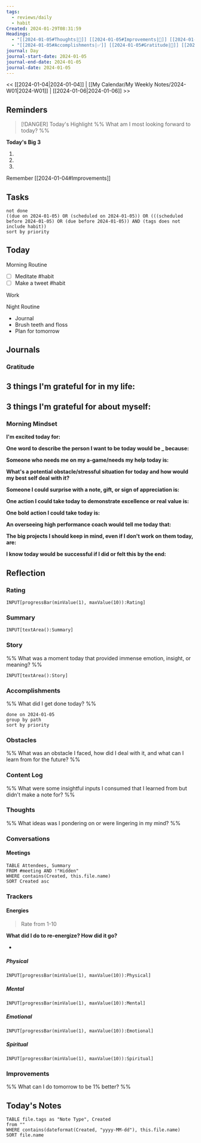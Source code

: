 ```yaml
---
tags:
  - reviews/daily
  - habit
Created: 2024-01-29T08:31:59
Headings:
  - "[[2024-01-05#Thoughts|💭]] [[2024-01-05#Improvements|💪]] [[2024-01-05#Obstacles|🚧]]"
  - "[[2024-01-05#Accomplishments|✅]] [[2024-01-05#Gratitude|🙏]] [[2024-01-05#Content Log|📚]]"
journal: Day
journal-start-date: 2024-01-05
journal-end-date: 2024-01-05
journal-date: 2024-01-05
---
```


<< [[2024-01-04|2024-01-04]] | [[My Calendar/My Weekly Notes/2024-W01|2024-W01]] | [[2024-01-06|2024-01-06]] >>

## Reminders

> [!DANGER] Today's Highlight
> %% What am I most looking forward to today? %%

**Today's Big 3**

1. 
2. 
3. 

Remember [[2024-01-04#Improvements]]

## Tasks

```tasks
not done
((due on 2024-01-05) OR (scheduled on 2024-01-05)) OR (((scheduled before 2024-01-05) OR (due before 2024-01-05)) AND (tags does not include habit))
sort by priority
```

## Today

Morning Routine

- [ ] Meditate #habit
- [ ] Make a tweet  #habit

Work

Night Routine

- Journal
- Brush teeth and floss
- Plan for tomorrow

## Journals

### Gratitude

**3 things I'm grateful for in my life:**
- 

**3 things I'm grateful for about myself:**
- 

### Morning Mindset

**I'm excited today for:**

**One word to describe the person I want to be today would be \_ because:**

**Someone who needs me on my a-game/needs my help today is:**

**What's a potential obstacle/stressful situation for today and how would my best self deal with it?**

**Someone I could surprise with a note, gift, or sign of appreciation is:**

**One action I could take today to demonstrate excellence or real value is:**

**One bold action I could take today is:**

**An overseeing high performance coach would tell me today that:**

**The big projects I should keep in mind, even if I don't work on them today, are:**

**I know today would be successful if I did or felt this by the end:**

## Reflection

### Rating

```meta-bind
INPUT[progressBar(minValue(1), maxValue(10)):Rating]
```

### Summary

`INPUT[textArea():Summary]`

### Story

%% What was a moment today that provided immense emotion, insight, or meaning? %%

`INPUT[textArea():Story]`

### Accomplishments

%% What did I get done today? %%

```tasks
done on 2024-01-05
group by path
sort by priority
```

### Obstacles

%% What was an obstacle I faced, how did I deal with it, and what can I learn from for the future? %%

### Content Log

%% What were some insightful inputs I consumed that I learned from but didn't make a note for? %%

### Thoughts

%% What ideas was I pondering on or were lingering in my mind? %%

### Conversations

#### Meetings

```dataview
TABLE Attendees, Summary
FROM #meeting AND !"Hidden"
WHERE contains(Created, this.file.name)
SORT Created asc
```

### Trackers

#### Energies

> Rate from 1-10

**What did I do to re-energize? How did it go?**

- 

##### Physical

```meta-bind
INPUT[progressBar(minValue(1), maxValue(10)):Physical]
```

##### Mental

```meta-bind
INPUT[progressBar(minValue(1), maxValue(10)):Mental]
```

##### Emotional

```meta-bind
INPUT[progressBar(minValue(1), maxValue(10)):Emotional]
```

##### Spiritual

```meta-bind
INPUT[progressBar(minValue(1), maxValue(10)):Spiritual]
```

### Improvements
%% What can I do tomorrow to be 1% better? %%

## Today's Notes

```dataview
TABLE file.tags as "Note Type", Created
from ""
WHERE contains(dateformat(Created, "yyyy-MM-dd"), this.file.name)
SORT file.name
```
